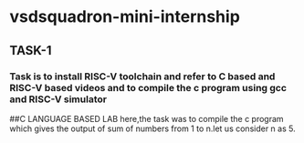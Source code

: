 # vsdsquadron-mini-internship

## TASK-1
### Task is to install RISC-V toolchain and refer to C based and RISC-V based videos and to compile the c program using gcc and RISC-V simulator


##C LANGUAGE BASED LAB
here,the task was to compile the c program which gives the output of sum of numbers from 1 to n.let us consider n as 5.
